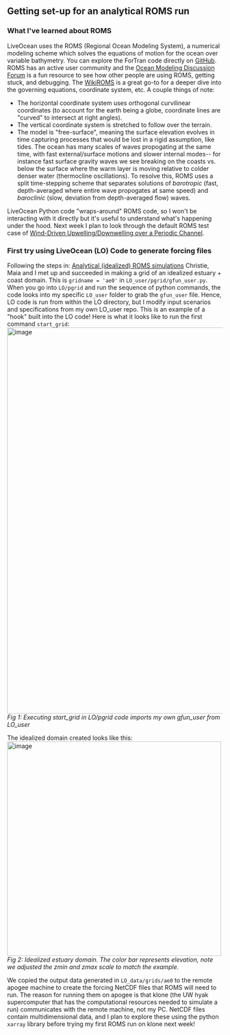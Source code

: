 ## Getting set-up for an analytical ROMS run
### What I've learned about ROMS
LiveOcean uses the ROMS (Regional Ocean Modeling System), a numerical modeling scheme which solves the equations of motion for the ocean over variable bathymetry. You can explore the ForTran code directly on [GitHub](https://github.com/myroms/roms). ROMS has an active user community and the [Ocean Modeling Discussion Forum](https://www.myroms.org/forum/index.php) is a fun resource to see how other people are using ROMS, getting stuck, and debugging. The [WikiROMS](https://www.myroms.org/wiki/Documentation_Portal) is a great go-to for a deeper dive into the governing equations, coordinate system, etc. A couple things of note:
- The horizontal coordinate system uses orthogonal curvilinear coordinates (to account for the earth being a globe, coordinate lines are "curved" to intersect at right angles).
- The vertical coordinate system is stretched to follow over the terrain. 
- The model is "free-surface", meaning the surface elevation evolves in time capturing processes that would be lost in a rigid assumption, like tides. The ocean has many scales of waves propogating at the same time, with fast external/surface motions and slower internal modes-- for instance fast surface gravity waves we see breaking on the coasts vs. below the surface where the warm layer is moving relative to colder denser water (thermocline oscillations). To resolve this, ROMS uses a split time-stepping scheme that separates solutions of *barotropic* (fast, depth-averaged where entire wave propogates at same speed) and *baroclinic* (slow, deviation from depth-averaged flow) waves.

LiveOcean Python code "wraps-around" ROMS code, so I won't be interacting with it directly but it's useful to understand what's happening under the hood. Next week I plan to look through the default ROMS test case of [Wind-Driven Upwelling/Downwelling over a Periodic Channel](https://www.myroms.org/wiki/UPWELLING_CASE).

### First try using LiveOcean (LO) Code to generate forcing files
Following the steps in: [Analytical (idealized) ROMS simulations](https://github.com/parkermac/LO/blob/main/notes/analytical_runs.md) Christie, Maia and I met up and succeeded in making a grid of an idealized estuary + coast domain. This is `gridname = 'ae0'` in `LO_user/pgrid/gfun_user.py`. When you go into `LO/pgrid` and run the sequence of python commands, the code looks into my specific `LO_user` folder to grab the `gfun_user` file. Hence, LO code is run from within the LO directory, but I modify input scenarios and specifications from my own LO_user repo. This is an example of a "hook" built into the LO code! Here is what it looks like to run the first command `start_grid`:
<img width="900" alt="image" src="https://github.com/user-attachments/assets/6d5ea60e-532b-4e88-8f80-b567429d75e7"/>   
*Fig 1: Executing start_grid in LO/pgrid code imports my own gfun_user from LO_user*

The idealized domain created looks like this:  
<img width="500" alt="image" src="https://github.com/user-attachments/assets/0e4f9f8a-4c59-4df8-b64c-3a83afb2e08b" />   
*Fig 2: Idealized estuary domain. The color bar represents elevation, note we adjusted the zmin and zmax scale to match the example.*

We copied the output data generated in `LO_data/grids/ae0` to the remote apogee machine to create the forcing NetCDF files that ROMS will need to run. The reason for running them on apogee is that klone (the UW hyak supercomputer that has the computational resources needed to simulate a run) communicates with the remote machine, not my PC. NetCDF files contain multidimensional data, and I plan to explore these using the python `xarray` library before trying my first ROMS run on klone next week!
